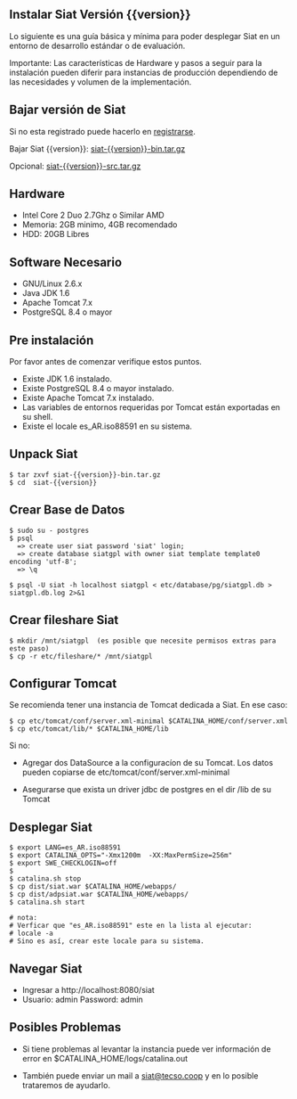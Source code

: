 Instalar Siat Versión {{version}}
---
Lo siguiente es una guía básica y mínima para poder desplegar Siat
en un entorno de desarrollo estándar o de evaluación.

Importante:
Las características de Hardware y pasos a seguir para la instalación
pueden diferir para instancias de producción dependiendo de las 
necesidades y volumen de la implementación.

Bajar versión de Siat
---
Si no esta registrado puede hacerlo en [registrarse](/download.html).

Bajar Siat {{version}}: [siat-{{version}}-bin.tar.gz](/private/download/siat-{{version}}-bin.tar.gz)

Opcional: [siat-{{version}}-src.tar.gz](/private/download/siat-{{version}}-src.tar.gz)


Hardware
---

 - Intel Core 2 Duo 2.7Ghz o Similar AMD
 - Memoria: 2GB minimo, 4GB recomendado
 - HDD: 20GB Libres 

Software Necesario
---

- GNU/Linux 2.6.x 
- Java JDK 1.6 
- Apache Tomcat 7.x
- PostgreSQL 8.4 o mayor

Pre instalación
---

Por favor antes de comenzar verifique estos puntos.

- Existe JDK 1.6 instalado.
- Existe PostgreSQL 8.4 o mayor instalado.
- Existe Apache Tomcat 7.x instalado.
- Las variables de entornos requeridas 
  por Tomcat están exportadas en su shell.
- Existe el locale es_AR.iso88591 en su sistema.

Unpack Siat
---

    $ tar zxvf siat-{{version}}-bin.tar.gz
    $ cd  siat-{{version}}


Crear Base de Datos
---

    $ sudo su - postgres
    $ psql  
      => create user siat password 'siat' login;
      => create database siatgpl with owner siat template template0 encoding 'utf-8';
      => \q

    $ psql -U siat -h localhost siatgpl < etc/database/pg/siatgpl.db > siatgpl.db.log 2>&1


Crear fileshare Siat
---

    $ mkdir /mnt/siatgpl  (es posible que necesite permisos extras para este paso)
    $ cp -r etc/fileshare/* /mnt/siatgpl


Configurar Tomcat
---

Se recomienda tener una instancia de Tomcat dedicada a Siat.
En ese caso:

    $ cp etc/tomcat/conf/server.xml-minimal $CATALINA_HOME/conf/server.xml
    $ cp etc/tomcat/lib/* $CATALINA_HOME/lib

Si no:

- Agregar dos DataSource a la configuracíon de su Tomcat.
  Los datos pueden copiarse de etc/tomcat/conf/server.xml-minimal

- Asegurarse que exista un driver jdbc de postgres en el dir /lib de su Tomcat


Desplegar Siat
---

    $ export LANG=es_AR.iso88591
    $ export CATALINA_OPTS="-Xmx1200m  -XX:MaxPermSize=256m"
    $ export SWE_CHECKLOGIN=off
    $
    $ catalina.sh stop
    $ cp dist/siat.war $CATALINA_HOME/webapps/
    $ cp dist/adpsiat.war $CATALINA_HOME/webapps/
    $ catalina.sh start
   
    # nota:
    # Verficar que "es_AR.iso88591" este en la lista al ejecutar:
    # locale -a
    # Sino es así, crear este locale para su sistema.

Navegar Siat
---

- Ingresar a http://localhost:8080/siat
- Usuario: admin       Password: admin

Posibles Problemas
---

- Si tiene problemas al levantar la instancia puede ver información
  de error en $CATALINA_HOME/logs/catalina.out

- También puede enviar un mail a siat@tecso.coop y en lo posible 
  trataremos de ayudarlo.




